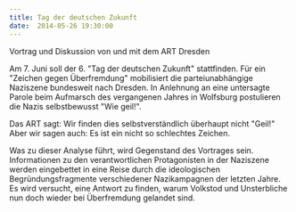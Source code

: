 ```yaml
---
title: Tag der deutschen Zukunft
date:  2014-05-26 19:30:00
---
```


Vortrag und Diskussion von und mit dem ART Dresden



Am 7. Juni soll der 6. "Tag der deutschen Zukunft" stattfinden. Für ein
"Zeichen gegen Überfremdung" mobilisiert die parteiunabhängige Naziszene
bundesweit nach Dresden. In Anlehnung an eine untersagte Parole beim
Aufmarsch des vergangenen Jahres in Wolfsburg postulieren die Nazis
selbstbewusst "Wie geil!".


Das ART sagt: Wir finden dies selbstverständlich überhaupt nicht
"Geil!" Aber wir sagen auch: Es ist ein nicht so schlechtes Zeichen.


Was zu dieser Analyse führt, wird Gegenstand des Vortrages
sein. Informationen zu den verantwortlichen Protagonisten in der Naziszene
werden eingebettet in eine Reise durch die ideologischen
Begründungsfragmente verschiedener Nazikampagnen der letzten Jahre. Es
wird versucht, eine Antwort zu finden, warum Volkstod und Unsterbliche nun
doch wieder bei Überfremdung gelandet sind.


